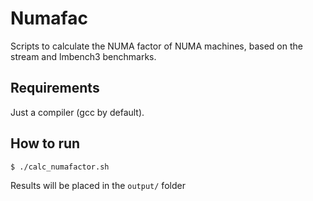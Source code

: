 # Numafac

Scripts to calculate the NUMA factor of NUMA machines, based on the stream and lmbench3 benchmarks.

## Requirements

Just a compiler (gcc by default).


## How to run

    $ ./calc_numafactor.sh

Results will be placed in the ```output/``` folder
